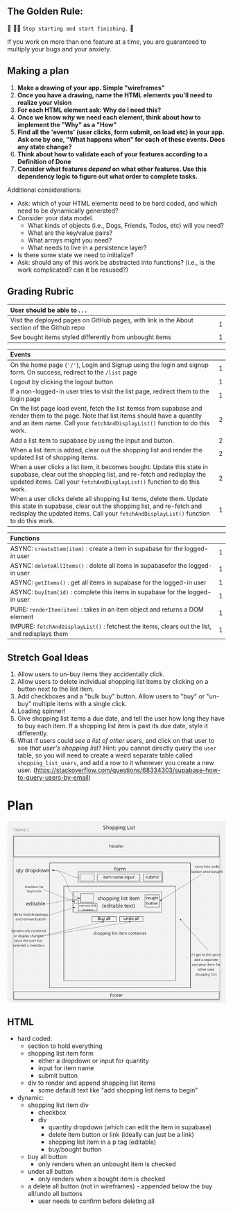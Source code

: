 ## The Golden Rule:

🦸 🦸‍♂️ `Stop starting and start finishing.` 🏁

If you work on more than one feature at a time, you are guaranteed to multiply your bugs and your anxiety.

## Making a plan

1. **Make a drawing of your app. Simple "wireframes"**
1. **Once you have a drawing, name the HTML elements you'll need to realize your vision**
1. **For each HTML element ask: Why do I need this?**
1. **Once we know _why_ we need each element, think about how to implement the "Why" as a "How"**
1. **Find all the 'events' (user clicks, form submit, on load etc) in your app. Ask one by one, "What happens when" for each of these events. Does any state change?**
1. **Think about how to validate each of your features according to a Definition of Done**
1. **Consider what features _depend_ on what other features. Use this dependency logic to figure out what order to complete tasks.**

Additional considerations:

- Ask: which of your HTML elements need to be hard coded, and which need to be dynamically generated?
- Consider your data model.
  - What kinds of objects (i.e., Dogs, Friends, Todos, etc) will you need?
  - What are the key/value pairs?
  - What arrays might you need?
  - What needs to live in a persistence layer?
- Is there some state we need to initialize?
- Ask: should any of this work be abstracted into functions? (i.e., is the work complicated? can it be resused?)

## Grading Rubric

| User should be able to . . .                                                         |             |
| :----------------------------------------------------------------------------------- | ----------: |
| Visit the deployed pages on GitHub pages, with link in the About section of the Github repo |    1 |
| See bought items styled differently from unbought items                                   |        1 |

| Events                                                                                |             |
| :----------------------------------------------------------------------------------- | ----------: |
| On the home page (`'/'`), Login and Signup using the login and signup form. On success, redirect to the `/list` page   |        1 |
| Logout by clicking the logout button                                                       |       1 |
| If a non-logged-in user tries to visit the list page, redirect them to the login page     |       1 |
| On the list page load event, fetch the list itemss from supabase and render them to the page. Note that list items should have a quantity and an item name. Call your `fetchAndDisplayList()` function to do this work.        |        2 |
| Add a list item to supabase by using the input and button.                                     |        2 |
| When a list item is added, clear out the shopping list and render the updated list of shopping items.       |        2 |
| When a user clicks a list item, it becomes bought. Update this state in supabase, clear out the shopping list, and re-fetch and redisplay the updated items. Call your `fetchAndDisplayList()` function to do this work.                |        2 |
| When a user clicks delete all shopping list items, delete them. Update this state in supabase, clear out the shopping list, and re-fetch and redisplay the updated items. Call your `fetchAndDisplayList()` function to do this work.               |        1 |

| Functions                                                                                |             |
| :----------------------------------------------------------------------------------- | ----------: |
| ASYNC: `createItem(item)` : create a item in supabase for the logged-in user |1|
| ASYNC: `deleteAllItems()` : delete all items  in supabasefor the logged-in user |1|
| ASYNC: `getItems()` : get all items in supabase for the logged-in user |1|
| ASYNC: `buyItem(id)` : complete this items in supabase for the logged-in user |1|
| PURE: `renderItem(item)` : takes in an item object and returns a DOM element |1|
| IMPURE: `fetchAndDisplayList()` : fetchest the items, clears out the list, and redisplays them |1|

## Stretch Goal Ideas

1) Allow users to un-buy items they accidentally click.
2) Allow users to delete individual shopping list items by clicking on a button next to the list item.
3) Add checkboxes and a "bulk buy" button. Allow users to "buy" or "un-buy" multiple items with a single click.
4) Loading spinner!
5) Give shopping list items a due date, and tell the user how long they have to buy each item. If a shopping list item is past its due date, style it differently.
6) What if users could _see a list of other users_, and click on that user to see _that user's shopping list_? Hint: you cannot directly query the `user` table, so you will need to create a weird separate table called `shopping_list_users`, and add a row to it whenever you create a new user. (https://stackoverflow.com/questions/68334303/supabase-how-to-query-users-by-email)

# Plan

![wireframes](/assets/wireframes.png)

## HTML

- hard coded:
  - section to hold everything
  - shopping list item form
    - either a dropdown or input for quantity
    - input for item name
    - submit button
  - div to render and append shopping list items
    - some default text like "add shopping list items to begin"
- dynamic:
  - shopping list item div
    - checkbox
    - div
      - quantity dropdown (which can edit the item in supabase)
      - delete item button or link (ideally can just be a link)
      - shopping list item in a p tag (editable)
      - buy/bought button
  - buy all button
    - only renders when an unbought item is checked
  - under all button
    - only renders when a bought item is checked
  - a delete all button (not in wireframes) - appended below the buy all/undo all buttons
    - user needs to confirm before deleting all
